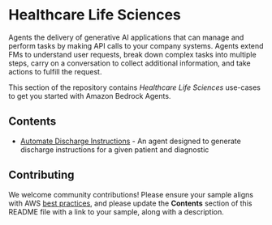 # Healthcare Life Sciences

Agents the delivery of generative AI applications that can manage and perform tasks by making API calls to your company systems. Agents extend FMs to understand user requests, break down complex tasks into multiple steps, carry on a conversation to collect additional information, and take actions to fulfill the request.

This section of the repository contains *Healthcare Life Sciences* use-cases to get you started with Amazon Bedrock Agents.

## Contents

- [Automate Discharge Instructions](automate-discharge-instructions) - An agent designed to generate discharge instructions for a given patient and diagnostic


## Contributing

We welcome community contributions! Please ensure your sample aligns with AWS [best practices](https://aws.amazon.com/architecture/well-architected/), and please update the **Contents** section of this README file with a link to your sample, along with a description.
